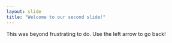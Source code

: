 ```yaml
---
layout: slide
title: "Welcome to our second slide!"
---
```

This was beyond frustrating to do.
Use the left arrow to go back!
